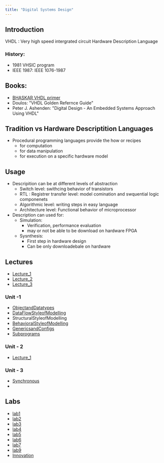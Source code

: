 ```yaml
---
title: "Digital Systems Design"
---
```


## Introduction

VHDL : Very high speed intergrated circuit Hardware Description Language

### History:

- 1981 VHSIC program
- IEEE 1987: IEEE 1076-1987

## Books:

- [BHASKAR VHDL primer](DSD_book.pdf)
- Doulos: "VHDL Golden Refernce Guide"
- Peter J. Ashenden: "Digital Design - An Embedded Systems Approach Using VHDL"

## Tradition vs Hardware Descriptition Languages

- Procedural programming languages provide the how or recipes
  	- for computation
	- for data manipulation
	- for execution on a specific hardware model

## Usage

- Descripition can be at different levels of abstraction
	- Switch level: swithcing behavior of transistors
	- RTL : Registrer transfer level: model comination and swquential
	  logic componenets
	- Algorithmic level: writing steps in easy language
	- Architecture level: Functional behavior of microprocessor
- Description can used for:
	- Simulation:
		- Verification, performance evaluation
		- may or not be able to be download on hardware FPGA
	- Sysnthesis:
		- First step in hardware design
		- Can be only downloadebale on hardware

## Lectures

- [Lecture_1](Lecture_1)
- [Lecture_2](Lecture_2)
- [Lecture_3](Lecture_3)

### Unit -1

- [ObjectandDatatypes](unit1/ObjectandDatatypes)
- [DataFlowStyleofModelling](unit1/DataFlowStyleofModelling)
- StructuralStyleofModelling
- [BehavioralStyleofModelling](unit1/BehavioralStyleofModelling)
- [GenericsandConfigs](unit1/GenericsandConfigs)
- [Subprograms](unit1/Subprograms)

### Unit - 2

- [Lecture_1](unit2/Lecture_1)

### Unit - 3

- [Synchronous](unit3/Synchronous)
-

## Labs

- [lab1](labs/lab1)
- [lab2](labs/lab2)
- [lab3](labs/lab3)
- [lab4](labs/lab4)
- [lab5](labs/lab5)
- [lab6](labs/lab6)
- [lab7](labs/lab7)
- [lab9](lab9)
- [Innovation](labs/Innovation)
